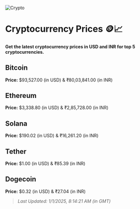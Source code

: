 
![Crypto](https://www.techguide.com.au/wp-content/uploads/2020/11/crypto3.jpeg)

# Cryptocurrency Prices 🪙📈

#### Get the latest cryptocurrency prices in USD and INR for top 5 cryptocurrencies.

## Bitcoin

**Price:** $93,527.00 (in USD) & ₹80,03,841.00 (in INR)

## Ethereum

**Price:** $3,338.80 (in USD) & ₹2,85,728.00 (in INR)

## Solana

**Price:** $190.02 (in USD) & ₹16,261.20 (in INR)

## Tether

**Price:** $1.00 (in USD) & ₹85.39 (in INR)

## Dogecoin

**Price:** $0.32 (in USD) & ₹27.04 (in INR)

> _Last Updated: 1/1/2025, 8:14:21 AM (in GMT)_
